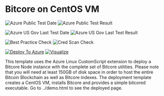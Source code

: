 # Bitcore on CentOS VM

![Azure Public Test Date](https://azurequickstartsservice.blob.core.windows.net/badges/bitcore-centos-vm/PublicLastTestDate.svg)
![Azure Public Test Result](https://azurequickstartsservice.blob.core.windows.net/badges/bitcore-centos-vm/PublicDeployment.svg)

![Azure US Gov Last Test Date](https://azurequickstartsservice.blob.core.windows.net/badges/bitcore-centos-vm/FairfaxLastTestDate.svg)
![Azure US Gov Last Test Result](https://azurequickstartsservice.blob.core.windows.net/badges/bitcore-centos-vm/FairfaxDeployment.svg)

![Best Practice Check](https://azurequickstartsservice.blob.core.windows.net/badges/bitcore-centos-vm/BestPracticeResult.svg)
![Cred Scan Check](https://azurequickstartsservice.blob.core.windows.net/badges/bitcore-centos-vm/CredScanResult.svg)

[![Deploy To Azure](https://raw.githubusercontent.com/fathym-it/azure-quickstart-templates/master/1-CONTRIBUTION-GUIDE/images/deploytoazure.svg?sanitize=true)](https://portal.azure.com/#create/Microsoft.Template/uri/https%3A%2F%2Fraw.githubusercontent.com%2Ffathym-it%2Fazure-quickstart-templates%2Fmaster%2Fbitcore-centos-vm%2Fazuredeploy.json)  [![Visualize](https://raw.githubusercontent.com/fathym-it/azure-quickstart-templates/master/1-CONTRIBUTION-GUIDE/images/visualizebutton.svg?sanitize=true)](http://armviz.io/#/?load=https%3A%2F%2Fraw.githubusercontent.com%2Ffathym-it%2Fazure-quickstart-templates%2Fmaster%2Fbitcore-centos-vm%2Fazuredeploy.json)

This template uses the Azure Linux CustomScript extension to deploy a Bitcore Node instance with the complete set of Bitcore utilities. Please note that you will need at least 150GB of disk space in order to host the entire Bitcoin Blockchain as well as Bitcore indexes. The deployment template creates a CentOS VM, installs Bitcore and provides a simple bitcored executable. Go to ../demo.html to see the deployed page.

